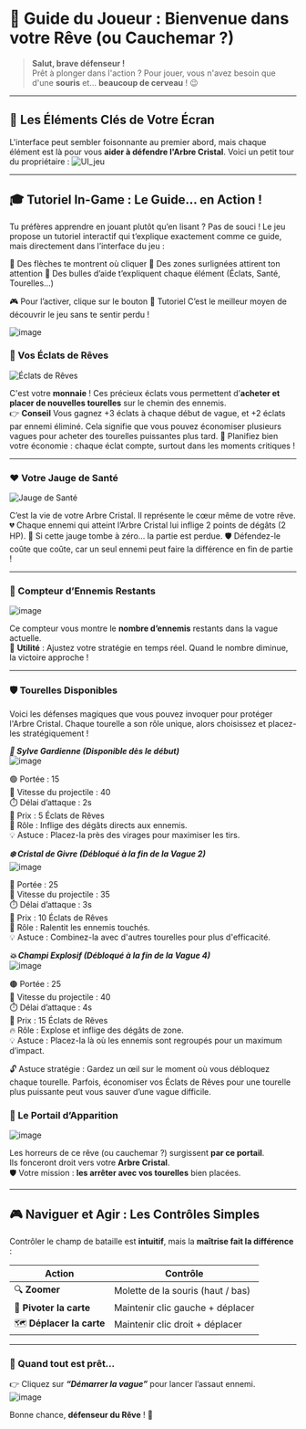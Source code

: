 # 🚀 Guide du Joueur : Bienvenue dans votre Rêve (ou Cauchemar ?)

> **Salut, brave défenseur !**  
> Prêt à plonger dans l'action ? Pour jouer, vous n'avez besoin que d'une **souris** et... **beaucoup de cerveau** ! 😉

---

## 🎯 Les Éléments Clés de Votre Écran

L'interface peut sembler foisonnante au premier abord, mais chaque élément est là pour vous **aider à défendre l'Arbre Cristal**. Voici un petit tour du propriétaire :
![UI_jeu](https://github.com/user-attachments/assets/c5f00619-c6db-47b2-8994-f22dc0f6fc25)


---

## 🎓 Tutoriel In-Game : Le Guide... en Action !
Tu préfères apprendre en jouant plutôt qu’en lisant ?
Pas de souci ! Le jeu propose un tutoriel interactif qui t’explique exactement comme ce guide, mais directement dans l’interface du jeu :

🔹 Des flèches te montrent où cliquer
🔹 Des zones surlignées attirent ton attention
🔹 Des bulles d’aide t’expliquent chaque élément (Éclats, Santé, Tourelles...)

🎮 Pour l’activer, clique sur le bouton 📖 Tutoriel 
C’est le meilleur moyen de découvrir le jeu sans te sentir perdu !

![image](https://github.com/user-attachments/assets/39b0690a-8f40-47a2-ba5b-1b8a31f4fca7)


### 💎 Vos Éclats de Rêves  
<img src="https://github.com/user-attachments/assets/36367b69-0856-46bb-9aa2-cf98dd2311a0" alt="Éclats de Rêves">

C'est votre **monnaie** ! Ces précieux éclats vous permettent d’**acheter et placer de nouvelles tourelles** sur le chemin des ennemis.  
👉 **Conseil** Vous gagnez +3 éclats à chaque début de vague, et +2 éclats par ennemi éliminé.
Cela signifie que vous pouvez économiser plusieurs vagues pour acheter des tourelles puissantes plus tard.
🧠 Planifiez bien votre économie : chaque éclat compte, surtout dans les moments critiques !

---

### ❤️ Votre Jauge de Santé  
<img src="https://github.com/user-attachments/assets/2b09a416-6905-4951-a313-b94f05910951" alt="Jauge de Santé">

C’est la vie de votre Arbre Cristal. Il représente le cœur même de votre rêve.
💔 Chaque ennemi qui atteint l’Arbre Cristal lui inflige 2 points de dégâts (2 HP).
🚨 Si cette jauge tombe à zéro... la partie est perdue.
🛡️ Défendez-le coûte que coûte, car un seul ennemi peut faire la différence en fin de partie !

---

### 👾 Compteur d’Ennemis Restants  
![image](https://github.com/user-attachments/assets/c440c2e9-d474-405d-8044-e51048130e19)

Ce compteur vous montre le **nombre d’ennemis** restants dans la vague actuelle.  
🎯 **Utilité** : Ajustez votre stratégie en temps réel. Quand le nombre diminue, la victoire approche !

---

### 🛡️ Tourelles Disponibles
Voici les défenses magiques que vous pouvez invoquer pour protéger l'Arbre Cristal. Chaque tourelle a son rôle unique, alors choisissez et placez-les stratégiquement !

***🌿 Sylve Gardienne (Disponible dès le début)***  
![image](https://github.com/user-attachments/assets/7a1dbc08-0c32-4e5f-81f5-e666fadfe6ac)  

🟢 Portée : 15  
💨 Vitesse du projectile : 40  
⏱️ Délai d’attaque : 2s  
💎 Prix : 5 Éclats de Rêves  
🎯 Rôle : Inflige des dégâts directs aux ennemis.  
💡 Astuce : Placez-la près des virages pour maximiser les tirs.

***❄️ Cristal de Givre (Débloqué à la fin de la Vague 2)***  
![image](https://github.com/user-attachments/assets/be2e2555-99f4-4392-b51b-eb3c3d2b6946)

🔵 Portée : 25  
💨 Vitesse du projectile : 35  
⏱️ Délai d’attaque : 3s  
💎 Prix : 10 Éclats de Rêves  
🧊 Rôle : Ralentit les ennemis touchés.  
💡 Astuce : Combinez-la avec d'autres tourelles pour plus d'efficacité.  

***💥 Champi Explosif (Débloqué à la fin de la Vague 4)***  
![image](https://github.com/user-attachments/assets/2a94e87d-c9aa-475a-b915-480bba0c86cb)

🟤 Portée : 25  
💨 Vitesse du projectile : 40  
⏱️ Délai d’attaque : 4s  
💎 Prix : 15 Éclats de Rêves  
🔥 Rôle : Explose et inflige des dégâts de zone.  
💡 Astuce : Placez-la là où les ennemis sont regroupés pour un maximum d’impact.  

🔓 Astuce stratégie : Gardez un œil sur le moment où vous débloquez chaque tourelle. Parfois, économiser vos Éclats de Rêves pour une tourelle plus puissante peut vous sauver d’une vague difficile.
### 🚪 Le Portail d’Apparition  
![image](https://github.com/user-attachments/assets/63639f9e-8cb8-4820-959b-07406df79a76)

Les horreurs de ce rêve (ou cauchemar ?) surgissent **par ce portail**.  
Ils fonceront droit vers votre **Arbre Cristal**.  
🛡️ Votre mission : **les arrêter avec vos tourelles** bien placées.

---

## 🎮 Naviguer et Agir : Les Contrôles Simples

Contrôler le champ de bataille est **intuitif**, mais la **maîtrise fait la différence** :

| Action | Contrôle |
|--------|----------|
| 🔍 **Zoomer** | Molette de la souris (haut / bas) |
| 🔄 **Pivoter la carte** | Maintenir clic gauche + déplacer |
| 🗺️ **Déplacer la carte** | Maintenir clic droit + déplacer |

---

### 🚨 Quand tout est prêt...

👉 Cliquez sur **_“Démarrer la vague”_** pour lancer l’assaut ennemi.  
![image](https://github.com/user-attachments/assets/4c6a061a-fea5-46ef-b7f7-d1dc768e02cd)

Bonne chance, **défenseur du Rêve** ! 🌙
